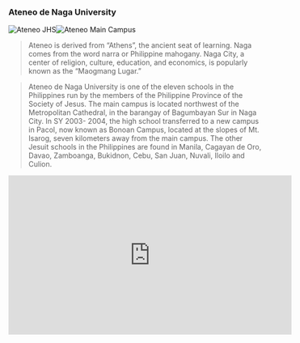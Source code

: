 ### Ateneo de Naga University

![Ateneo JHS](https://jhsportal.adnu.edu.ph/pluginfile.php/17657/mod_page/content/5/half_certificate_d.jpg)![Ateneo Main Campus](https://live.staticflickr.com/5110/5626748561_b4f2fb924e_b.jpg)

>Ateneo is derived from “Athens”, the ancient seat of learning.  Naga comes from the word narra or Philippine mahogany.  Naga City, a center of religion, culture, education, and economics, is popularly known as the “Maogmang Lugar.”

>Ateneo de Naga University is one of the eleven schools in the Philippines run by the members of the Philippine Province of the Society of Jesus. The main campus is located northwest of the Metropolitan Cathedral, in the barangay of Bagumbayan Sur in Naga City. In SY 2003- 2004, the high school transferred to a new campus in Pacol, now known as Bonoan Campus, located at the slopes of Mt. Isarog, seven kilometers away from the main campus.  The other Jesuit schools in the Philippines are found in Manila, Cagayan de Oro, Davao, Zamboanga, Bukidnon, Cebu, San Juan, Nuvali, Iloilo and Culion.


<iframe width="560" height="315" src="https://www.youtube.com/embed/Odq_Gw0bL_Y" title="YouTube video player" frameborder="0" allow="accelerometer; autoplay; clipboard-write; encrypted-media; gyroscope; picture-in-picture" allowfullscreen></iframe>
